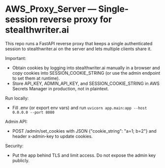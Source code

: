 # AWS_Proxy_Server — Single-session reverse proxy for stealthwriter.ai

This repo runs a FastAPI reverse proxy that keeps a single authenticated session to stealthwriter.ai on the server and lets multiple clients share it.

Important:
- Obtain cookies by logging into stealthwriter.ai manually in a browser and copy cookies into SESSION_COOKIE_STRING (or use the admin endpoint to set them at runtime).
- Store API_KEY, ADMIN_API_KEY, and SESSION_COOKIE_STRING in AWS Secrets Manager in production, not in plaintext.

Run locally:
- Fill .env (or export env vars) and run `uvicorn app.main:app --host 0.0.0.0 --port 8080`

Admin API:
- POST /admin/set_cookies with JSON {"cookie_string": "a=1; b=2"} and header x-admin-key to update cookies.

Security:
- Put the app behind TLS and limit access. Do not expose the admin key publicly.
